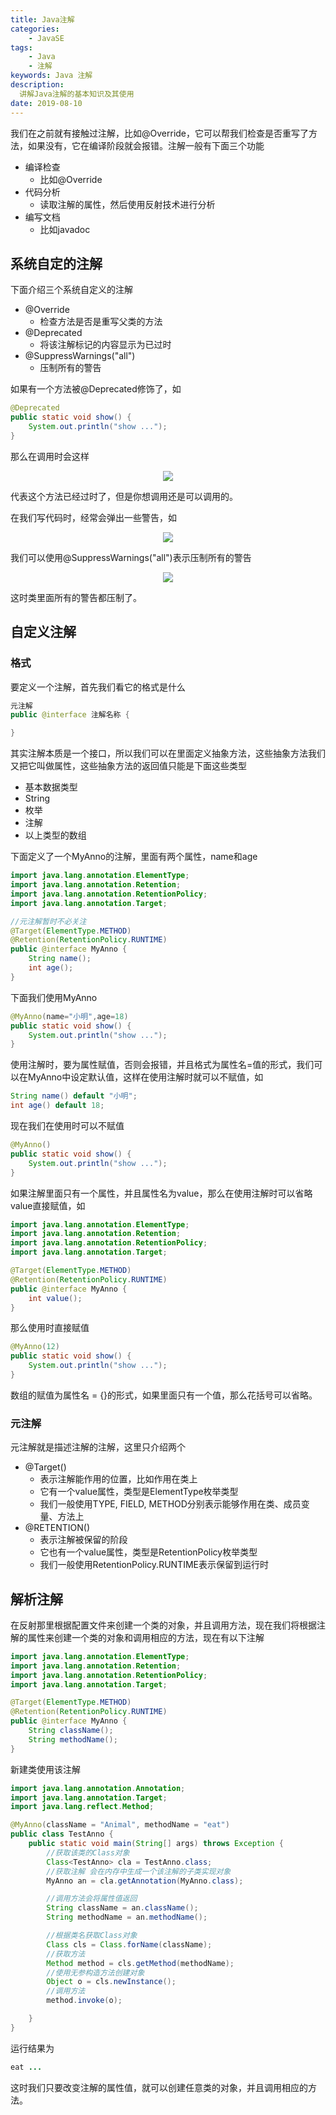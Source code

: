 ```yaml
---
title: Java注解
categories: 
	- JavaSE
tags:
	- Java
	- 注解
keywords: Java 注解
description:
  讲解Java注解的基本知识及其使用
date: 2019-08-10
---
```


我们在之前就有接触过注解，比如@Override，它可以帮我们检查是否重写了方法，如果没有，它在编译阶段就会报错。注解一般有下面三个功能

- 编译检查
  - 比如@Override
- 代码分析
  - 读取注解的属性，然后使用反射技术进行分析
- 编写文档
  - 比如javadoc

## 系统自定的注解

下面介绍三个系统自定义的注解

- @Override
  - 检查方法是否是重写父类的方法
- @Deprecated
  - 将该注解标记的内容显示为已过时
- @SuppressWarnings("all")
  - 压制所有的警告

如果有一个方法被@Deprecated修饰了，如

```java
@Deprecated
public static void show() {
    System.out.println("show ...");
}
```

那么在调用时会这样

<center>
<img src="https://gitee.com/lastknightcoder/blogimage/raw/master/img/Java44.png"/>
</center>

代表这个方法已经过时了，但是你想调用还是可以调用的。

在我们写代码时，经常会弹出一些警告，如

<center>
<img src="https://gitee.com/lastknightcoder/blogimage/raw/master/img/Java45.png"/>
</center>

我们可以使用@SuppressWarnings("all")表示压制所有的警告

<center>
<img src="https://gitee.com/lastknightcoder/blogimage/raw/master/img/Java46.png"/>
</center>

这时类里面所有的警告都压制了。

## 自定义注解

### 格式

要定义一个注解，首先我们看它的格式是什么

```java
元注解
public @interface 注解名称 {

}
```

其实注解本质是一个接口，所以我们可以在里面定义抽象方法，这些抽象方法我们又把它叫做属性，这些抽象方法的返回值只能是下面这些类型

- 基本数据类型
- String
- 枚举
- 注解
- 以上类型的数组

下面定义了一个MyAnno的注解，里面有两个属性，name和age

```java
import java.lang.annotation.ElementType;
import java.lang.annotation.Retention;
import java.lang.annotation.RetentionPolicy;
import java.lang.annotation.Target;

//元注解暂时不必关注
@Target(ElementType.METHOD)
@Retention(RetentionPolicy.RUNTIME)
public @interface MyAnno {
    String name();
    int age();
}
```

下面我们使用MyAnno

```java
@MyAnno(name="小明",age=18)
public static void show() {
    System.out.println("show ...");
}
```

使用注解时，要为属性赋值，否则会报错，并且格式为属性名=值的形式，我们可以在MyAnno中设定默认值，这样在使用注解时就可以不赋值，如

```java
String name() default "小明";
int age() default 18;
```

现在我们在使用时可以不赋值

```java
@MyAnno()
public static void show() {
    System.out.println("show ...");
}
```

如果注解里面只有一个属性，并且属性名为value，那么在使用注解时可以省略value直接赋值，如

```java
import java.lang.annotation.ElementType;
import java.lang.annotation.Retention;
import java.lang.annotation.RetentionPolicy;
import java.lang.annotation.Target;

@Target(ElementType.METHOD)
@Retention(RetentionPolicy.RUNTIME)
public @interface MyAnno {
    int value();
}
```

那么使用时直接赋值

```java
@MyAnno(12)
public static void show() {
    System.out.println("show ...");
}
```

数组的赋值为属性名 = {}的形式，如果里面只有一个值，那么花括号可以省略。

### 元注解

元注解就是描述注解的注解，这里只介绍两个

- @Target()
  - 表示注解能作用的位置，比如作用在类上
  - 它有一个value属性，类型是ElementType枚举类型
  - 我们一般使用TYPE, FIELD, METHOD分别表示能够作用在类、成员变量、方法上
- @RETENTION()
  - 表示注解被保留的阶段
  - 它也有一个value属性，类型是RetentionPolicy枚举类型
  - 我们一般使用RetentionPolicy.RUNTIME表示保留到运行时

## 解析注解

在反射那里根据配置文件来创建一个类的对象，并且调用方法，现在我们将根据注解的属性来创建一个类的对象和调用相应的方法，现在有以下注解

```java
import java.lang.annotation.ElementType;
import java.lang.annotation.Retention;
import java.lang.annotation.RetentionPolicy;
import java.lang.annotation.Target;

@Target(ElementType.METHOD)
@Retention(RetentionPolicy.RUNTIME)
public @interface MyAnno {
    String className();
    String methodName();
}
```

新建类使用该注解

```java
import java.lang.annotation.Annotation;
import java.lang.annotation.Target;
import java.lang.reflect.Method;

@MyAnno(className = "Animal", methodName = "eat")
public class TestAnno {
    public static void main(String[] args) throws Exception {
        //获取该类的Class对象
        Class<TestAnno> cla = TestAnno.class;
        //获取注解 会在内存中生成一个该注解的子类实现对象
        MyAnno an = cla.getAnnotation(MyAnno.class);

        //调用方法会将属性值返回
        String className = an.className();
        String methodName = an.methodName();

        //根据类名获取Class对象
        Class cls = Class.forName(className);
        //获取方法
        Method method = cls.getMethod(methodName);
        //使用无参构造方法创建对象
        Object o = cls.newInstance();
        //调用方法
        method.invoke(o);

    }
}
```

运行结果为

```java
eat ...
```

这时我们只要改变注解的属性值，就可以创建任意类的对象，并且调用相应的方法。

